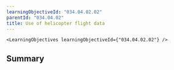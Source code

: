 ```yaml
---
learningObjectiveId: "034.04.02.02"
parentId: "034.04.02"
title: Use of helicopter flight data
---
```


```tsx eval
<LearningObjectives learningObjectiveId={"034.04.02.02"} />
```

## Summary
